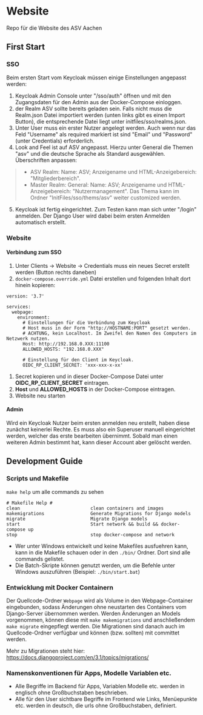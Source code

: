 # Website
Repo für die Website des ASV Aachen

## First Start
### SSO
Beim ersten Start vom Keycloak müssen einige Einstellungen angepasst werden:
1. Keycloak Admin Console unter "/sso/auth" öffnen und mit den Zugangsdaten für den Admin aus der Docker-Compose einloggen.
2. der Realm ASV sollte bereits geladen sein. Falls nicht muss die Realm.json Datei importiert werden (unten links gibt es einen Import Button), die entsprechende Datei liegt unter initfiles/sso/realms.json. 
3. Unter User muss ein erster Nutzer angelegt werden. Auch wenn nur das Feld "Username" als required markiert ist sind "Email" und "Password" (unter Credentials) erforderlich.
4. Look and Feel ist auf ASV angepasst. Hierzu unter General die Themen "asv" und die deutsche Sprache als Standard ausgewählen. Überschriften anpassen: 
> - ASV Realm: Name: ASV; Anzeigename und HTML-Anzeigebereich: "Mitgliederbereich". 
> - Master Realm: General: Name: ASV; Anzeigename und HTML-Anzeigebereich: "Nutzermanagement". 
Das Thema kann im Ordner "InitFiles/sso/thems/asv" weiter customized werden.       
5. Keycloak ist fertig eingerichtet. Zum Testen kann man sich unter "/login" anmelden. Der Django User wird dabei beim ersten Anmelden automatisch erstellt. 

### Website

#### Verbindung zum SSO
1. Unter Clients -> Website -> Credentials muss ein neues Secret erstellt werden (Button rechts daneben)
1. `docker-compose.override.yml` Datei erstellen und folgenden Inhalt dort hinein kopieren:
```
version: '3.7'

services:  
  webpage:
    environment: 
      # Einstellungen für die Verbindung zum Keycloak
      # Host muss in der Form "http://HOSTNAME:PORT" gesetzt werden. 
      # ACHTUNG, kein Localhost. Im Zweifel den Namen des Computers im Netzwerk nutzen. 
      Host: http://192.168.0.XXX:11100
      ALLOWED_HOSTS: "192.168.0.XXX"

      # Einstellung für den Client im Keycloak. 
      OIDC_RP_CLIENT_SECRET: 'xxx-xxx-x-xx'

```
1. Secret kopieren und in dieser Docker-Compose Datei unter __OIDC_RP_CLIENT_SECRET__ eintragen.
1. __Host__ und __ALLOWED_HOSTS__ in der Docker-Compose eintragen.
1. Website neu starten
#### Admin
Wird ein Keycloak Nutzer beim ersten anmelden neu erstellt, haben diese zunächst keinerlei Rechte. Es muss also ein Superuser manuell eingerichtet werden, welcher das erste bearbeiten übernimmt. Sobald man einen weiteren Admin bestimmt hat, kann dieser Account aber gelöscht werden.
## Development Guide

### Scripts und Makefile
`make help` um alle commands zu sehen
```
# Makefile Help #
clean                          clean containers and images
makemigrations                 Generate Migrations for Django models
migrate                        Migrate Django models
start                          Start network && build && docker-compose up
stop                           stop docker-compose and network
```

* Wer unter Windows entwickelt und keine Makefiles ausfuehren kann, kann in die Makefile schauen oder in den `./bin/` Ordner. Dort sind alle commands gelistet.
* Die Batch-Skripte können genutzt werden, um die Befehle unter Windows auszuführen (Beispiel: `./bin/start.bat`)

### Entwicklung mit Docker Containern
Der Quellcode-Ordner `Webpage` wird als Volume in den Webpage-Container eingebunden, sodass Änderungen ohne neustarten des Containers vom Django-Server übernommen werden. Werden Änderungen an Models vorgenommen, können diese mit `make makemigrations` und anschließendem `make migrate` eingepflegt werden. Die Migrationen sind danach auch im Quellcode-Ordner verfügbar und können (bzw. sollten) mit committet werden.

Mehr zu Migrationen steht hier: https://docs.djangoproject.com/en/3.1/topics/migrations/

### Namenskonventionen für Apps, Modelle Variablen etc. 
* Alle Begriffe im Backend für Apps, Variablen Modelle etc. werden in englisch ohne Großbuchstaben beschrieben.
* Alle für den User sichtbare Begriffe im Frontend wie Links, Menüepunkte etc. werden in deutsch, die urls ohne Großbuchstaben, definiert.





